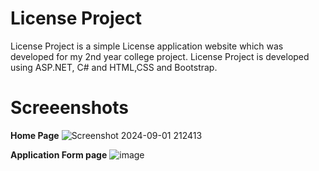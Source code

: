 # License Project
License Project is a simple License application website which was developed for my 2nd year college project. License Project is developed using ASP.NET, C# and HTML,CSS and Bootstrap.
# Screeenshots 
**Home Page**
![Screenshot 2024-09-01 212413](https://github.com/user-attachments/assets/309ebb58-9177-4939-8077-14bd03282670)

**Application Form page**
![image](https://github.com/user-attachments/assets/1730c529-cff5-40b2-bf0c-a101e2576d7a)
